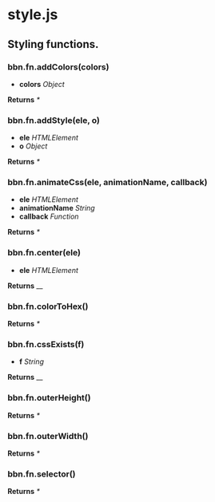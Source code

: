 # style.js

## Styling functions.

### bbn.fn.addColors(colors)

* __colors__ _Object_ 

**Returns** _*_ 

### bbn.fn.addStyle(ele, o)

* __ele__ _HTMLElement_ 
* __o__ _Object_ 

**Returns** _*_ 

### bbn.fn.animateCss(ele, animationName, callback)

* __ele__ _HTMLElement_ 
* __animationName__ _String_ 
* __callback__ _Function_ 

**Returns** _*_ 

### bbn.fn.center(ele)

* __ele__ _HTMLElement_ 

**Returns** __ 

### bbn.fn.colorToHex()


**Returns** _*_ 

### bbn.fn.cssExists(f)

* __f__ _String_ 

**Returns** __ 

### bbn.fn.outerHeight()


**Returns** _*_ 

### bbn.fn.outerWidth()


**Returns** _*_ 

### bbn.fn.selector()


**Returns** _*_ 